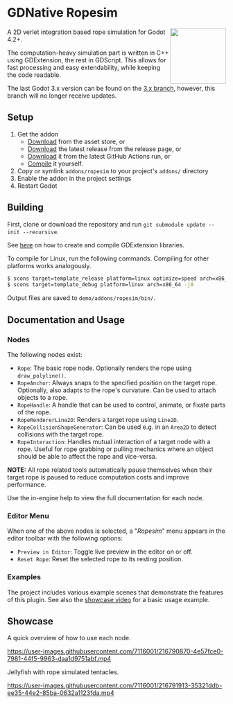 # GDNative Ropesim

<img src="https://github.com/mphe/GDNative-Ropesim/assets/7116001/272f4f65-cb79-4798-97ba-f0d43589caef" width=128px align="right"/>

A 2D verlet integration based rope simulation for Godot 4.2+.

The computation-heavy simulation part is written in C++ using GDExtension, the rest in GDScript. This allows for fast processing and easy extendability, while keeping the code readable.

The last Godot 3.x version can be found on the [3.x branch](https://github.com/mphe/GDNative-Ropesim/tree/3.x), however, this branch will no longer receive updates.

## Setup

1. Get the addon
    * [Download](https://godotengine.org/asset-library/asset/2334) from the asset store, or
    * [Download](https://github.com/mphe/GDNative-Ropesim/releases/latest) the latest release from the release page, or
    * [Download](https://github.com/mphe/GDNative-Ropesim/actions) it from the latest GitHub Actions run, or
    * [Compile](#building) it yourself.
2. Copy or symlink `addons/ropesim` to your project's `addons/` directory
3. Enable the addon in the project settings
4. Restart Godot

## Building

First, clone or download the repository and run `git submodule update --init --recursive`.

See [here](https://docs.godotengine.org/en/latest/tutorials/scripting/gdextension/gdextension_cpp_example.html#doc-gdextension-cpp-example) on how to create and compile GDExtension libraries.

To compile for Linux, run the following commands.
Compiling for other platforms works analogously.

```sh
$ scons target=template_release platform=linux optimize=speed arch=x86_64 -j8
$ scons target=template_debug platform=linux arch=x86_64 -j8
```

Output files are saved to `demo/addons/ropesim/bin/`.

## Documentation and Usage

### Nodes

The following nodes exist:
* `Rope`: The basic rope node. Optionally renders the rope using `draw_polyline()`.
* `RopeAnchor`: Always snaps to the specified position on the target rope. Optionally, also adapts to the rope's curvature. Can be used to attach objects to a rope.
* `RopeHandle`: A handle that can be used to control, animate, or fixate parts of the rope.
* `RopeRendererLine2D`: Renders a target rope using `Line2D`.
* `RopeCollisionShapeGenerator`: Can be used e.g. in an `Area2D` to detect collisions with the target rope.
* `RopeInteraction`: Handles mutual interaction of a target node with a rope. Useful for rope grabbing or pulling mechanics where an object should be able to affect the rope and vice-versa.

**NOTE:** All rope related tools automatically pause themselves when their target rope is paused to reduce computation costs and improve performance.

Use the in-engine help to view the full documentation for each node.

### Editor Menu
When one of the above nodes is selected, a "*Ropesim*" menu appears in the editor toolbar with the following options:
* `Preview in Editor`: Toggle live preview in the editor on or off.
* `Reset Rope`: Reset the selected rope to its resting position.

### Examples
The project includes various example scenes that demonstrate the features of this plugin.
See also the [showcase video](#showcase) for a basic usage example.

## Showcase

A quick overview of how to use each node.

https://user-images.githubusercontent.com/7116001/216790870-4e57fce0-7981-44f5-9963-daa1d9751abf.mp4



Jellyfish with rope simulated tentacles.

https://user-images.githubusercontent.com/7116001/216791913-35321ddb-ee35-44e2-85ba-0632a1123fda.mp4
